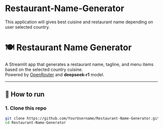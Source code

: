 # Restaurant-Name-Generator
This application will gives best cuisine and restaurant name depending on user selected country.



# 🍽️ Restaurant Name Generator

A Streamlit app that generates a restaurant name, tagline, and menu items based on the selected country cuisine.  
Powered by [OpenRouter](https://openrouter.ai/) and **deepseek-r1** model.

---

## 🚀 How to run

### 1. Clone this repo
```bash
git clone https://github.com/YourUsername/Restaurant-Name-Generator.git
cd Restaurant-Name-Generator
